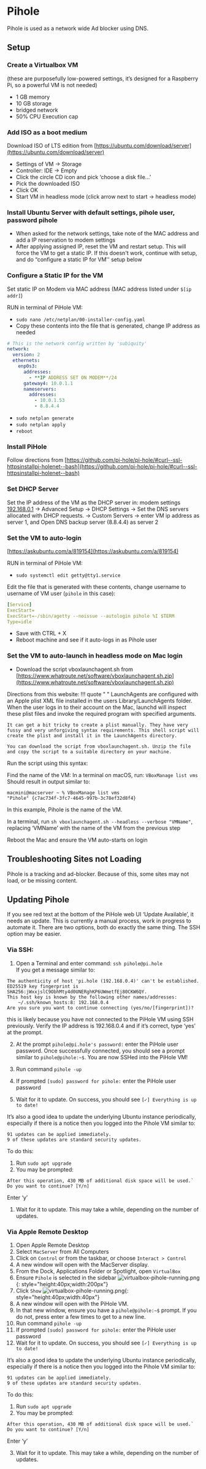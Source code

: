 # Pihole
Pihole is used as a network wide Ad blocker using DNS.

## Setup
### Create a Virtualbox VM
(these are purposefully low-powered settings, it’s designed for a Raspberry Pi, so a powerful VM is not needed)

- 1 GB memory
- 10 GB storage
- bridged network
- 50% CPU Execution cap

### Add ISO as a boot medium 
Download ISO of LTS edition from [https://ubuntu.com/download/server](https://ubuntu.com/download/server)

- Settings of VM -> Storage
- Controller: IDE -> Empty
- Click the circle CD icon and pick ‘choose a disk file…’
- Pick the downloaded ISO
- Click OK
- Start VM in headless mode (click arrow next to start -> headless mode)

### Install Ubuntu Server with default settings, pihole user, password pihole
- When asked for the network settings, take note of the MAC address and add a IP reservation to modem settings
- After applying assigned IP, reset the VM and restart setup. This will force the VM to get a static IP. If this doesn't work, continue with setup, and do “configure a static IP for VM'' setup below

### Configure a Static IP for the VM
Set static IP on Modem via MAC address
(MAC address listed under `$[ip addr]`)

RUN in terminal of PiHole VM:

- `sudo nano /etc/netplan/00-installer-config.yaml`
- Copy these contents into the file that is generated, change IP address as needed                                      

``` yaml
# This is the network config written by 'subiquity'
network:
  version: 2
  ethernets:
    enp0s3:
      addresses:
        - **IP ADDRESS SET ON MODEM**/24
      gateway4: 10.0.1.1
      nameservers:
        addresses:
          - 10.0.1.53
          - 8.8.4.4
```

- `sudo netplan generate`
- `sudo netplan apply`
- `reboot`

### Install PiHole
Follow directions from [https://github.com/pi-hole/pi-hole/#curl--ssl-httpsinstallpi-holenet--bash](https://github.com/pi-hole/pi-hole/#curl--ssl-httpsinstallpi-holenet--bash)

### Set DHCP Server
Set the IP address of the VM as the DHCP server in: modem settings [192.168.0.1](192.168.0.1/) -> Advanced Setup -> DHCP Settings -> Set the DNS servers allocated with DHCP requests. -> Custom Servers -> enter VM ip address as server 1, and Open DNS backup server (8.8.4.4) as server 2

### Set the VM to auto-login
[https://askubuntu.com/a/819154](https://askubuntu.com/a/819154)

RUN in terminal of PiHole VM:

- `sudo systemctl edit getty@tty1.service`

Edit the file that is generated with these contents, change username to username of VM user (`pihole` in this case):

``` yaml
[Service]
ExecStart=
ExecStart=-/sbin/agetty --noissue --autologin pihole %I $TERM
Type=idle
```

- Save with CTRL + X
- Reboot machine and see if it auto-logs in as Pihole user

### Set the VM to auto-launch in headless mode on Mac login

- Download the script vboxlaunchagent.sh from 
[https://www.whatroute.net/software/vboxlaunchagent.sh.zip](https://www.whatroute.net/software/vboxlaunchagent.sh.zip)

Directions from this website:
!!! quote " "
    LaunchAgents are configured with an Apple plist XML file installed in the users Library/LaunchAgents folder. When the user logs in to their account on the Mac, launchd will inspect these plist files and invoke the required program with specified arguments.

    It can get a bit tricky to create a plist manually. They have very fussy and very unforgiving syntax requirements. This shell script will create the plist and install it in the LaunchAgents directory.

    You can download the script from vboxlaunchagent.sh. Unzip the file and copy the script to a suitable directory on your machine.


Run the script using this syntax:

Find the name of the VM: In a terminal on macOS, run: `VBoxManage list vms`
Should result in output similar to:  
```
macmini@macserver ~ % VBoxManage list vms
"Pihole" {c7ac734f-3fc7-4645-997b-3c78ef32d8f4}
```

In this example, Pihole is the name of the VM.

In a terminal, run `sh vboxlaunchagent.sh --headless --verbose "VMName"`, replacing ‘VMName’ with the name of the VM from the previous step

Reboot the Mac and ensure the VM auto-starts on login




## Troubleshooting Sites not Loading
Pihole is a tracking and ad-blocker. Because of this, some sites may not load, or be missing content. 





## Updating Pihole
If you see red text at the bottom of the PiHole web UI ‘Update Available’, it needs an update. This is currently a manual process, work in progress to automate it. There are two options, both do exactly the same thing. The SSH option may be easier. 

### Via SSH:

1. Open a Terminal and enter command: `ssh pihole@pi.hole`  
If you get a message similar to:  
```
The authenticity of host 'pi.hole (192.168.0.4)' can't be established.
ED25519 key fingerprint is SHA256:jWxxjslC9ObhMty4d0UNERghKP6UWmetfEj80CKW6QY.
This host key is known by the following other names/addresses:
    ~/.ssh/known_hosts:8: 192.168.0.4
Are you sure you want to continue connecting (yes/no/[fingerprint])?
```

this is likely because you have not connected to the PiHole VM using SSH previously. Verify the IP address is 192.168.0.4 and if it’s correct, type ‘yes’ at the prompt. 

2. At the prompt `pihole@pi.hole's password:` enter the PiHole user password. Once successfully connected, you should see a prompt similar to `pihole@pihole:~$`. You are now SSHed into the PiHole VM!

3. Run command `pihole -up`   
4. If prompted `[sudo] password for pihole:`  enter the PiHole user password  
5. Wait for it to update. On success, you should see   `[✓] Everything is up to date!`

It’s also a good idea to update the underlying Ubuntu instance periodically, especially if there is a notice then you logged into the Pihole VM similar to: 
```
91 updates can be applied immediately.
9 of these updates are standard security updates.
```

To do this:

1. Run `sudo apt upgrade`
2. You may be prompted:
```
After this operation, 430 MB of additional disk space will be used.`
Do you want to continue? [Y/n]
```
Enter ‘y’

1. Wait for it to update. This may take a while, depending on the number of updates.


### Via Apple Remote Desktop
1. Open Apple Remote Desktop
2. Select `MacServer` from All Computers
3. Click on `Control` or from the taskbar, or choose `Interact > Control` 
4. A new window will open with the MacServer display. 
5. From the Dock, Applications Folder or Spotlight, open `VirtualBox`
6. Ensure `Pihole` is selected in the sidebar ![virtualbox-pihole-running.png](../img/virtualbox/virtualbox-pihole-running.png){: style="height:40px;width:200px"}
7. Click `Show` ![virtualbox-pihole-running.png](../img/virtualbox/virtualbox-show.png){: style="height:40px;width:40px"}
8. A new window will open with the PiHole VM. 
9. In that new window, ensure you have a `pihole@pihole:~$` prompt. If you do not, press enter a few times to get to a new line. 
10. Run command `pihole -up`
11. If prompted `[sudo] password for pihole:`  enter the PiHole user password
12. Wait for it to update. On success, you should see   `[✓] Everything is up to date!`

It’s also a good idea to update the underlying Ubuntu instance periodically, especially if there is a notice then you logged into the Pihole VM similar to: 
```
91 updates can be applied immediately.
9 of these updates are standard security updates.
```

To do this:

1. Run `sudo apt upgrade`
2. You may be prompted:
```
After this operation, 430 MB of additional disk space will be used.`
Do you want to continue? [Y/n]
```
Enter ‘y’

3. Wait for it to update. This may take a while, depending on the number of updates.
